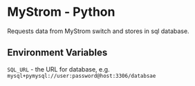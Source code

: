 # MyStrom - Python
Requests data from MyStrom switch and stores in sql database.

## Environment Variables
`SQL_URL` - the URL for database, e.g. `mysql+pymysql://user:password@host:3306/databsae`
